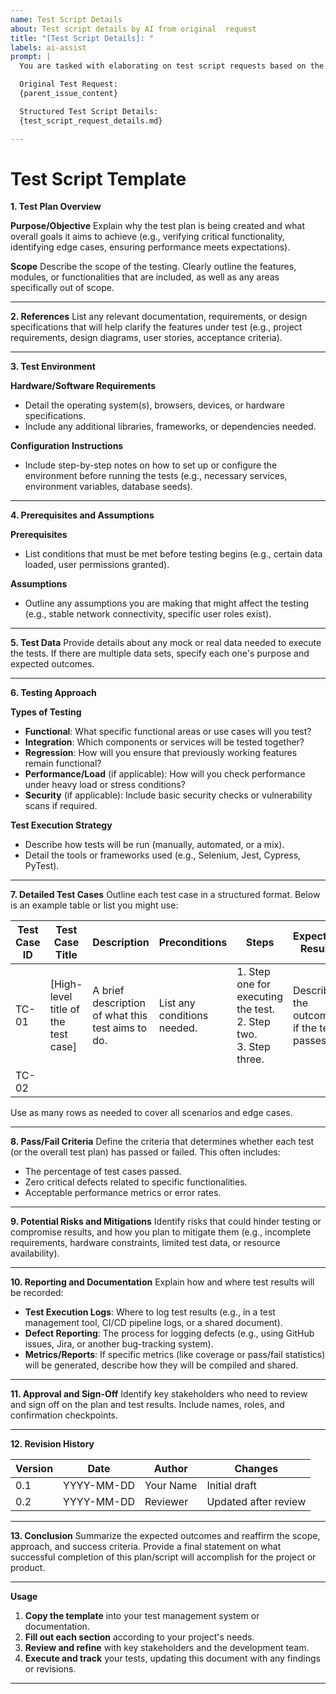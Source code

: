 ```yaml
---
name: Test Script Details
about: Test script details by AI from original  request
title: "[Test Script Details]: "
labels: ai-assist
prompt: |
  You are tasked with elaborating on test script requests based on the provided file or code reference.

  Original Test Request:
  {parent_issue_content}

  Structured Test Script Details:
  {test_script_request_details.md}

---
```


# Test Script Template

**1. Test Plan Overview**

**Purpose/Objective**
Explain why the test plan is being created and what overall goals it aims to achieve (e.g., verifying critical functionality, identifying edge cases, ensuring performance meets expectations).

**Scope**
Describe the scope of the testing. Clearly outline the features, modules, or functionalities that are included, as well as any areas specifically out of scope.

---

**2. References**
List any relevant documentation, requirements, or design specifications that will help clarify the features under test (e.g., project requirements, design diagrams, user stories, acceptance criteria).

---

**3. Test Environment**

**Hardware/Software Requirements**
- Detail the operating system(s), browsers, devices, or hardware specifications.
- Include any additional libraries, frameworks, or dependencies needed.

**Configuration Instructions**
- Include step-by-step notes on how to set up or configure the environment before running the tests (e.g., necessary services, environment variables, database seeds).

---

**4. Prerequisites and Assumptions**

**Prerequisites**
- List conditions that must be met before testing begins (e.g., certain data loaded, user permissions granted).

**Assumptions**
- Outline any assumptions you are making that might affect the testing (e.g., stable network connectivity, specific user roles exist).

---

**5. Test Data**
Provide details about any mock or real data needed to execute the tests. If there are multiple data sets, specify each one's purpose and expected outcomes.

---

**6. Testing Approach**

**Types of Testing**
- **Functional**: What specific functional areas or use cases will you test?
- **Integration**: Which components or services will be tested together?
- **Regression**: How will you ensure that previously working features remain functional?
- **Performance/Load** (if applicable): How will you check performance under heavy load or stress conditions?
- **Security** (if applicable): Include basic security checks or vulnerability scans if required.

**Test Execution Strategy**
- Describe how tests will be run (manually, automated, or a mix).
- Detail the tools or frameworks used (e.g., Selenium, Jest, Cypress, PyTest).

---

**7. Detailed Test Cases**
Outline each test case in a structured format. Below is an example table or list you might use:

| **Test Case ID** | **Test Case Title**                 | **Description**                                     | **Preconditions**                | **Steps**                                                                                                                                     | **Expected Result**                                                |
|------------------|-------------------------------------|-----------------------------------------------------|----------------------------------|-----------------------------------------------------------------------------------------------------------------------------------------------|--------------------------------------------------------------------|
| TC-01            | [High-level title of the test case] | A brief description of what this test aims to do.  | List any conditions needed.      | 1. Step one for executing the test. <br> 2. Step two. <br> 3. Step three.                               | Describe the outcome if the test passes.                           |
| TC-02            |                                     |                                                     |                                  |                                                                                                                                               |                                                                    |

Use as many rows as needed to cover all scenarios and edge cases.

---

**8. Pass/Fail Criteria**
Define the criteria that determines whether each test (or the overall test plan) has passed or failed. This often includes:

- The percentage of test cases passed.
- Zero critical defects related to specific functionalities.
- Acceptable performance metrics or error rates.

---

**9. Potential Risks and Mitigations**
Identify risks that could hinder testing or compromise results, and how you plan to mitigate them (e.g., incomplete requirements, hardware constraints, limited test data, or resource availability).

---

**10. Reporting and Documentation**
Explain how and where test results will be recorded:

- **Test Execution Logs**: Where to log test results (e.g., in a test management tool, CI/CD pipeline logs, or a shared document).
- **Defect Reporting**: The process for logging defects (e.g., using GitHub issues, Jira, or another bug-tracking system).
- **Metrics/Reports**: If specific metrics (like coverage or pass/fail statistics) will be generated, describe how they will be compiled and shared.

---

**11. Approval and Sign-Off**
Identify key stakeholders who need to review and sign off on the plan and test results. Include names, roles, and confirmation checkpoints.

---

**12. Revision History**

| **Version** | **Date**   | **Author**  | **Changes**               |
|-------------|------------|------------|---------------------------|
| 0.1         | YYYY-MM-DD | Your Name   | Initial draft            |
| 0.2         | YYYY-MM-DD | Reviewer    | Updated after review     |

---

**13. Conclusion**
Summarize the expected outcomes and reaffirm the scope, approach, and success criteria. Provide a final statement on what successful completion of this plan/script will accomplish for the project or product.

---

**Usage**
1. **Copy the template** into your test management system or documentation.
2. **Fill out each section** according to your project's needs.
3. **Review and refine** with key stakeholders and the development team.
4. **Execute and track** your tests, updating this document with any findings or revisions.

---
